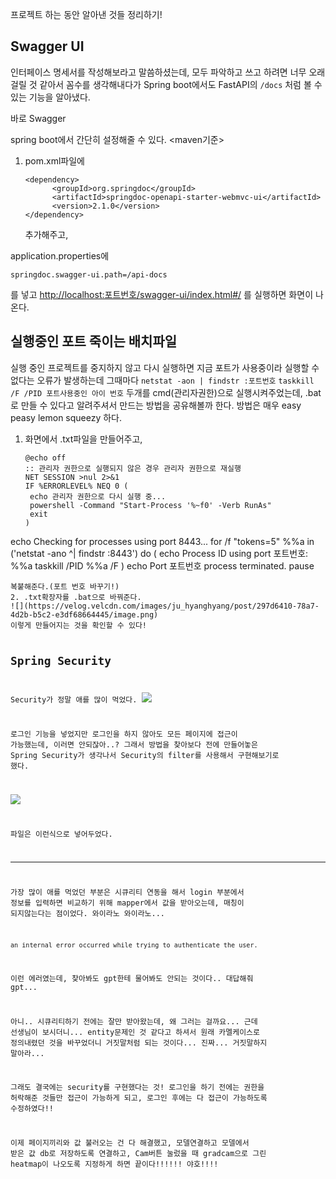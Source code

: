 <p>프로젝트 하는 동안 알아낸 것들 정리하기!</p>
<h2 id="swagger-ui">Swagger UI</h2>
<p>인터페이스 명세서를 작성해보라고 말씀하셨는데, 모두 파악하고 쓰고 하려면 너무 오래 걸릴 것 같아서 꼼수를 생각해내다가
Spring boot에서도 FastAPI의 <code>/docs</code> 처럼 볼 수 있는 기능을 알아냈다. </p>
<p>바로 Swagger</p>
<p>spring boot에서 간단히 설정해줄 수 있다.
&lt;maven기준&gt;</p>
<ol>
<li>pom.xml파일에<pre><code>&lt;dependency&gt;
      &lt;groupId&gt;org.springdoc&lt;/groupId&gt;
      &lt;artifactId&gt;springdoc-openapi-starter-webmvc-ui&lt;/artifactId&gt;
      &lt;version&gt;2.1.0&lt;/version&gt;
&lt;/dependency&gt;</code></pre>추가해주고,</li>
</ol>
<p>application.properties에</p>
<pre><code>springdoc.swagger-ui.path=/api-docs</code></pre><p>를 넣고
<a href="http://localhost:%ED%8F%AC%ED%8A%B8%EB%B2%88%ED%98%B8/swagger-ui/index.html#/">http://localhost:포트번호/swagger-ui/index.html#/</a> 를 실행하면 화면이 나온다.
<img alt="" src="https://velog.velcdn.com/images/ju_hyanghyang/post/fc0db61e-ff75-4d2d-bcd2-2a520d2b642d/image.png" /></p>
<h2 id="실행중인-포트-죽이는-배치파일">실행중인 포트 죽이는 배치파일</h2>
<p>실행 중인 프로젝트를 중지하지 않고 다시 실행하면 지금 포트가 사용중이라 실행할 수 없다는 오류가 발생하는데 그때마다
<code>netstat -aon | findstr :포트번호</code>
<code>taskkill /F /PID 포트사용중인 아이 번호</code>
두개를 cmd(관리자권한)으로 실행시켜주었는데, 
.bat로 만들 수 있다고 알려주셔서 만드는 방법을 공유해볼까 한다.
방법은 매우 easy peasy lemon squeezy 하다.</p>
<ol>
<li>화면에서 .txt파일을 만들어주고, <pre><code>@echo off
:: 관리자 권한으로 실행되지 않은 경우 관리자 권한으로 재실행
NET SESSION &gt;nul 2&gt;&amp;1
IF %ERRORLEVEL% NEQ 0 (
 echo 관리자 권한으로 다시 실행 중...
 powershell -Command &quot;Start-Process '%~f0' -Verb RunAs&quot;
 exit
)
</code></pre></li>
</ol>
<p>echo Checking for processes using port 8443...
for /f &quot;tokens=5&quot; %%a in ('netstat -ano ^| findstr :8443') do (
    echo Process ID using port 포트번호: %%a
    taskkill /PID %%a /F
)
echo Port 포트번호 process terminated.
pause</p>
<pre><code>복붙해준다.(포트 번호 바꾸기!)
2. .txt확장자를 .bat으로 바꿔준다.
![](https://velog.velcdn.com/images/ju_hyanghyang/post/297d6410-78a7-4d2b-b5c2-e3df68664445/image.png)
이렇게 만들어지는 것을 확인할 수 있다!



## Spring Security
Security가 정말 애를 많이 먹었다.
![](https://velog.velcdn.com/images/ju_hyanghyang/post/9663eea6-56de-4d0c-9cd7-bcc741650bf9/image.png)

로그인 기능을 넣었지만 로그인을 하지 않아도 모든 페이지에 접근이 가능했는데, 이러면 안되잖아..?
그래서 방법을 찾아보다 전에 만들어놓은 Spring Security가 생각나서 Security의 filter를 사용해서 구현해보기로 했다.


![](https://velog.velcdn.com/images/ju_hyanghyang/post/faf7af63-a242-448f-ba08-c8fc7bf296fe/image.png)

파일은 이런식으로 넣어두었다.

---

가장 많이 애를 먹었던 부분은
시큐리티 연동을 해서 login 부분에서 정보를 입력하면 비교하기 위해 mapper에서 값을 받아오는데, 매칭이 되지않는다는 점이었다.
와이라노 와이라노...

```an internal error occurred while trying to authenticate the user.```

이런 에러였는데, 찾아봐도 gpt한테 물어봐도 안되는 것이다..
대답해줘 gpt...

아니.. 시큐리티하기 전에는 잘만 받아왔는데, 왜 그러는 걸까요...
근데 선생님이 보시더니... entity문제인 것 같다고 하셔서
원래 카멜케이스로 정의내렸던 것을 바꾸었더니 거짓말처럼 되는 것이다...
진짜... 거짓말하지 말아라...

그래도 결국에는 security를 구현했다는 것!
로그인을 하기 전에는 권한을 허락해준 것들만 접근이 가능하게 되고,
로그인 후에는 다 접근이 가능하도록 수정하였다!!

이제 페이지끼리와 값 불러오는 건 다 해결했고, 
모델연결하고 모델에서 받은 값 db로 저장하도록 연결하고,
Cam버튼 눌렀을 때 gradcam으로 그린 heatmap이 나오도록 지정하게 하면 끝이다!!!!!! 야호!!!!

</code></pre>